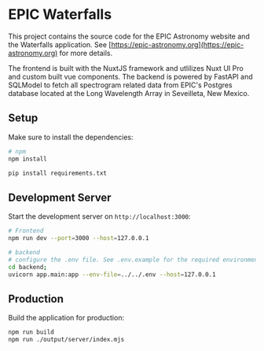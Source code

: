 # EPIC Waterfalls

This project contains the source code for the EPIC Astronomy website and the Waterfalls application. See [https://epic-astronomy.org](https://epic-astronomy.org) for more details.

The frontend is built with the NuxtJS framework and utlilizes Nuxt UI Pro and custom built vue components. The backend is powered by FastAPI and SQLModel to fetch all spectrogram related data from EPIC's Postgres database located at the Long Wavelength Array in Seveilleta, New Mexico.

## Setup

Make sure to install the dependencies:

```bash
# npm
npm install

pip install requirements.txt
```

## Development Server

Start the development server on `http://localhost:3000`:

```bash
# Frontend
npm run dev --port=3000 --host=127.0.0.1
```

```bash
# backend
# configure the .env file. See .env.example for the required environment variables.
cd backend;
uvicorn app.main:app --env-file=../../.env --host=127.0.0.1
```



## Production

Build the application for production:

```bash
npm run build
npm run ./output/server/index.mjs
```
